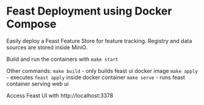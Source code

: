 # Feast Deployment using Docker Compose
Easily deploy a Feast Feature Store for feature tracking.
Registry and data sources are stored inside MiniO.


Build and run the containers with `make start`

Other commands:
    `make build` - only builds feast ui docker image
    `make apply` - executes `feast apply` inside docker container 
    `make serve` - runs feast container serving web ui


Access Feast UI with http://localhost:3378

